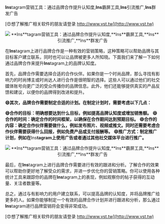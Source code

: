**Ins**tagram营销工具：通过品牌合作提升认知度,**Ins**霸屏工具,**Ins**引流推广,**Ins**群发广告

[😍想了解推广相关软件的朋友请登录 http://www.vst.tw](http://www.vst.tw)

 <center><img src="https://vst.tw/MP4/tuiguang/png/8.png" alt="**Ins**tagram营销工具：通过品牌合作提升认知度,**Ins**霸屏工具,**Ins**引流推广,**Ins**群发广告"></center>

在**Ins**tagram上进行品牌合作是一种有效的营销策略，这种策略可以帮助品牌与其目标客户建立联系，同时也可以让品牌被更多人所知晓。下面我们来了解一下如何通过品牌合作来提升**Ins**tagram上的品牌认知度。

首先，品牌合作需要选择合适的合作伙伴。如果你是一个时尚品牌，那么寻找有影响力的时尚博主或时尚达人进行合作是很明智的选择。这些人可以通过他们的社交媒体账号向更广泛的受众传播你的品牌信息。此外，他们还能够提供真实的产品反馈和建议，以便你的品牌得到改进和提升。

**😄其次，品牌合作需要制定合适的计划。在制定计划时，需要考虑以下几点：**

**😄合作的目标：明确想要达到什么目标，例如提高品牌认知度或增加销售额。**
**😄合作的时间：确定合作的时间框架，以确保在合作期间达到预期目标。**
**😄合作的内容：确定合作伙伴需要做什么，例如发布照片、视频或推文。同时还需要考虑合作伙伴需要获得什么回报，例如免费产品或支付报酬等。**
**😄推广方式：制定推广计划，例如在**Ins**tagram上使用广告或者通过其他社交媒体平台进行推广。**

 <center><img src="https://vst.tw/MP4/tuiguang/png/3.png" alt="**Ins**tagram营销工具：通过品牌合作提升认知度,**Ins**霸屏工具,**Ins**引流推广,**Ins**群发广告"></center>

最后，在**Ins**tagram上进行品牌合作需要进行有效的跟进和分析。了解合作的效果可以帮助你更好地了解受众的需求，并进一步优化你的营销策略。你可以使用各种统计工具来跟踪你的品牌在**Ins**tagram上的表现，例如观察你的帖子获得的互动量、关注者数量等。

总之，通过与有影响力的用户建立联系，可以提高品牌的认知度，并将品牌推广给更多的人。如果你能够制定一个有效的品牌合作计划并进行跟进和分析，那么通过**Ins**tagram进行品牌营销将会变得非常成功。

[😍想了解推广相关软件的朋友请登录 http://www.vst.tw](http://www.vst.tw)




